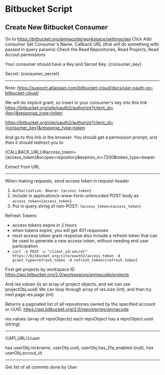 # Bitbucket Script

## Create New Bitbucket Consumer
Go to https://bitbucket.org/anmacode/workspace/settings/api
Click Add consumer
Set Consumer's Name, Callback URL (that will do something with passed in query params)
Check the Read Repositories,  Read Projects, Read Accout permissions

Your consumer should have a Key and Secret
Key:  {consumer_key}

Secret:  {consumer_secret}

---
Note: https://support.atlassian.com/bitbucket-cloud/docs/use-oauth-on-bitbucket-cloud/

We will do implicit grant, so insert in your consumer's key into this link
https://bitbucket.org/site/oauth2/authorize?client_id={key}&response_type=token

https://bitbucket.org/site/oauth2/authorize?client_id={consumer_key}&response_type=token


And go to this link in the browser. You should get a permission prompt, and then it should redirect you to


{CALLBACK_URL}/#access_token={access_token}&scopes=repository&expires_in=7200&token_type=bearer



Extract from URL

---

When making requests, send access token in request header
1. `Authorization: Bearer {access token}`
2. Include in application/x-www-form-urlencoded POST body as `access_token={access_token}`
3. Put in query string of non-POST: `?access_token={access_token}`


Refresh Tokens
- access tokens expire in 2 hours
- when tokens expire, you will get 401 responses
- most access token grant response also include a refresh token that can be used to generate a new access token, without needing end user participation
- `curl -X POST -u "client_id:secret" https://bitbucket.org/site/oauth2/access_token -d grant_type=refresh_token -d refresh_token={refresh_token}`


First get projects by workspace ID
https://api.bitbucket.org/2.0/workspaces/anmacode/projects

And res.values (is an array of project objects, and we can use projectObj.uuid)
We can loop through array of res.size (int), and then try next page res.page (int)



Returns a paginated list of all repositories owned by the specified account or UUID.
https://api.bitbucket.org/2.0/repositories/anmacode

res.values (array of repoObjects)
each repoObject has a repoObject.uuid (string)

---
{{API_URL}}/user

has userObj.nickname, userObj.uuid, userObj.has_2fa_enabled (null), has userObj.accout_id

---

Get list of all commits done by User
